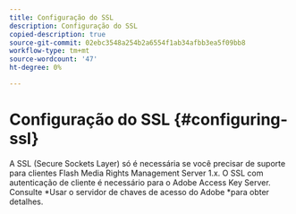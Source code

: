 ```yaml
---
title: Configuração do SSL
description: Configuração do SSL
copied-description: true
source-git-commit: 02ebc3548a254b2a6554f1ab34afbb3ea5f09bb8
workflow-type: tm+mt
source-wordcount: '47'
ht-degree: 0%

---
```


# Configuração do SSL {#configuring-ssl}

A SSL (Secure Sockets Layer) só é necessária se você precisar de suporte para clientes Flash Media Rights Management Server 1.x. O SSL com autenticação de cliente é necessário para o Adobe Access Key Server. Consulte *Usar o servidor de chaves de acesso do Adobe *para obter detalhes.
